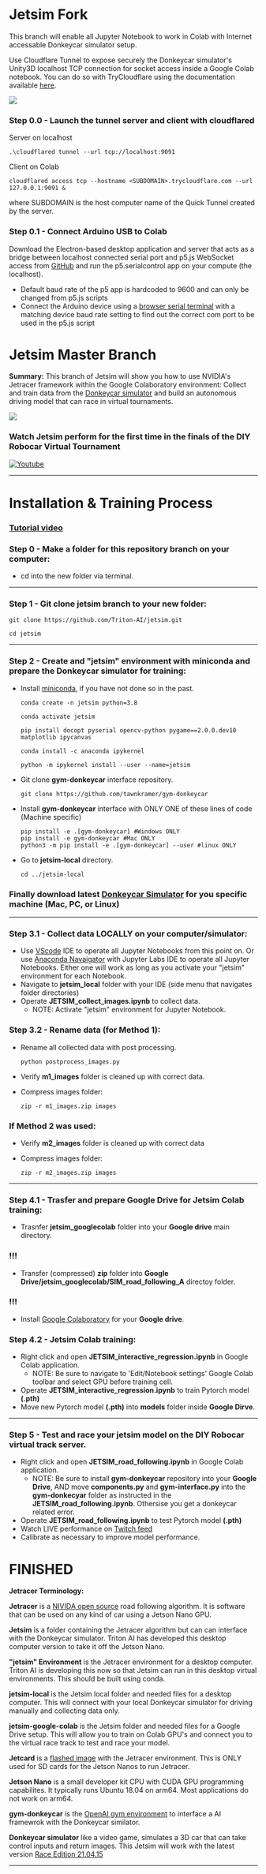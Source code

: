 # Jetsim Fork

This branch will enable all Jupyter Notebook to work in Colab with Internet accessable Donkeycar simulator setup.

Use Cloudflare Tunnel to expose securely the Donkeycar simulator's Unity3D localhost TCP connection for socket access inside a Google Colab notebook. You can do so with TryCloudflare using the documentation available [here](https://developers.cloudflare.com/cloudflare-one/connections/connect-networks/do-more-with-tunnels/trycloudflare/).

![](tunnel.png)

### Step 0.0 - Launch the tunnel server and client with cloudflared

Server on localhost


    .\cloudflared tunnel --url tcp://localhost:9091

Client on Colab


    cloudflared access tcp --hostname <SUBDOMAIN>.trycloudflare.com --url 127.0.0.1:9091 &

where SUBDOMAIN is the host computer name of the Quick Tunnel created by the server.

### Step 0.1 - Connect Arduino USB to Colab

Download the Electron-based desktop application and server that acts as a bridge between localhost connected serial port and p5.js WebSocket access from [GitHub](https://github.com/p5-serial/p5.serialcontrol/releases) and run the p5.serialcontrol app on your compute (the localhost).

- Default baud rate of the p5 app is hardcoded to 9600 and can only be changed from p5.js scripts
- Connect the Arduino device using a [browser serial terminal](https://blog.adafruit.com/2022/06/27/a-web-serial-api-demo-sparkfun/) with a matching device baud rate setting to find out the correct com port to be used in the p5.js script


Jetsim Master Branch
===
**Summary:** This branch of Jetsim will show you how to use NVIDIA's Jetracer framework within the Google Colaboratory environment: Collect and train data from the [Donkeycar simulator](https://github.com/tawnkramer/gym-donkeycar/releases) and build an autonomous driving model that can race in virtual tournaments.

![](jetsim.png)


### Watch Jetsim perform for the first time in the finals of the DIY Robocar Virtual Tournament


[![Youtube](https://i.ytimg.com/vi_webp/5m6SmXWeG48/maxresdefault.webp)](https://youtu.be/5m6SmXWeG48)


---


Installation & Training Process
===


### [Tutorial video]()

### **Step 0** - Make a folder for this repository branch on your computer:

- cd into the new folder via terminal.

---

### **Step 1** - Git clone **jetsim** branch to your new folder:

    git clone https://github.com/Triton-AI/jetsim.git

    cd jetsim

---

### **Step 2** - Create and "jetsim" environment with miniconda and prepare the Donkeycar simulator for training:

- Install [miniconda](https://docs.conda.io/projects/conda/en/latest/user-guide/install/index.html), if you have not done so in the past.
  

      conda create -n jetsim python=3.8

      conda activate jetsim

      pip install docopt pyserial opencv-python pygame==2.0.0.dev10 matplotlib ipycanvas

      conda install -c anaconda ipykernel

      python -m ipykernel install --user --name=jetsim


- Git clone **gym-donkeycar** interface repository.

      git clone https://github.com/tawnkramer/gym-donkeycar


- Install **gym-donkeycar** interface with ONLY ONE of these lines of code (Machine specific)
  
      pip install -e .[gym-donkeycar] #Windows ONLY
      pip install -e gym-donkeycar #Mac ONLY
      python3 -m pip install -e .[gym-donkeycar] --user #linux ONLY

- Go to **jetsim-local** directory.

      cd ../jetsim-local

### Finally download latest [Donkeycar Simulator](https://github.com/tawnkramer/gym-donkeycar/releases) for you specific machine (Mac, PC, or Linux)

---



### **Step 3.1** - Collect data LOCALLY on your computer/simulator:

- Use [VScode](https://code.visualstudio.com/) IDE to operate all Jupyter Notebooks from this point on. Or use [Anaconda Navaigator](https://docs.anaconda.com/anaconda/install/) with Jupyter Labs IDE to operate all Jupyter Notebooks. Either one will work as long as you activate your "jetsim" environment for each Notebook. 
- Navigate to **jetsim_local** folder with your IDE (side menu that navigates folder directories)
- Operate **JETSIM_collect_images.ipynb** to collect data.
  - NOTE: Activate "jetsim" environment for Jupyter Notebook.
  
### **Step 3.2** - Rename data (for **Method 1**):
- Rename all collected data with post processing. 

      python postprocess_images.py

- Verify **m1_images** folder is cleaned up with correct data.
- Compress images folder:
      
      zip -r m1_images.zip images

### If **Method 2** was used:
- Verify **m2_images** folder is cleaned up with correct data
- Compress images folder:
      
      zip -r m2_images.zip images

---

### **Step 4.1** - Trasfer and prepare **Google Drive** for Jetsim Colab training:

- Trasnfer **jetsim_googlecolab** folder into your **Google drive** main directory.
### !!!

- Transfer (compressed) **zip** folder into **Google Drive/jetsim_googlecolab/SIM_road_following_A** directoy folder.

### !!!
- Install [Google Colaboratory](https://colab.research.google.com/notebooks/intro.ipynb) for your **Google drive**.

### **Step 4.2** - Jetsim Colab training:

- Right click and open **JETSIM_interactive_regression.ipynb** in Google Colab application.
   - NOTE: Be sure to navigate to 'Edit/Notebook settings' Google Colab toolbar and select GPU before training cell. 
- Operate **JETSIM_interactive_regression.ipynb** to train Pytorch model **(.pth)**
- Move new Pytorch model **(.pth)** into **models** folder inside **Google Dirve**.

---

### **Step 5** - Test and race your jetsim model on the DIY Robocar virtual track server.

- Right click and open **JETSIM_road_following.ipynb** in Google Colab application.
    - NOTE: Be sure to install **gym-donkeycar** repository into your **Google Drive**, AND move **components.py** and **gym-interface.py** into the **gym-donkecyar** folder as instructed in the **JETSIM_road_following.ipynb**. Othersise you get a donkeycar related error.
- Operate **JETSIM_road_following.ipynb** to test Pytorch model **(.pth)**
- Watch LIVE performance on [Twitch feed](https://www.twitch.tv/roboticists)
- Calibrate as necessary to improve model performance.

FINISHED
===

**Jetracer Terminology:**

**Jetracer** is a [NIVIDA open source](https://github.com/abritten/jetracer) road following algorithm. It is software that can be used on any kind of car using a Jetson Nano GPU.

**Jetsim** is a folder containing the Jetracer algorithm but can can interface with the Donkeycar simulator. Triton AI has developed this desktop computer version to take it off the Jetson Nano.

**"jetsim" Environment** is the Jetracer environment for a desktop computer. Triton AI is developing this now so that Jetsim can run in this desktop virtual environments. This should be built using conda. 

**jetsim-local** is the Jetsim local folder and needed files for a desktop computer. This will connect with your local Donkeycar simulator for driving manually and collecting data only.  

**jetsim-google-colab** is the Jetsim folder and needed files for a Google Drive setup. This will allow you to train on Colab GPU's and connect you to the virtual race track to test and race your model.  

**Jetcard** is a [flashed image](https://github.com/NVIDIA-AI-IOT/jetcard) with the Jetracer environment. This is ONLY used for SD cards for the Jetson Nanos to run Jetracer.

**Jetson Nano** is a small developer kit CPU with CUDA GPU programming capabilites. It typically runs Ubuntu 18.04 on arm64. Most applications do not work on arm64.

**gym-donkeycar** is the [OpenAI gym environment](https://github.com/tawnkramer/gym-donkeycar) to interface a AI framewrok with the Donkeycar similator. 

**Donkeycar simulator** like a video game, simulates a 3D car that can take control inputs and return images. This Jetsim will work with the latest version [Race Edition 21.04.15](https://github.com/tawnkramer/gym-donkeycar/releases/tag/v21.04.15)

---


